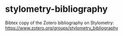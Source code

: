 # stylometry-bibliography
Bibtex copy of the Zotero bibliography on Stylometry: https://www.zotero.org/groups/stylometry_bibliography
